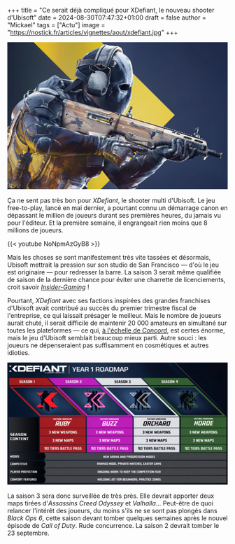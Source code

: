 +++
title = "Ce serait déjà compliqué pour XDefiant, le nouveau shooter d'Ubisoft"
date = 2024-08-30T07:47:32+01:00
draft = false
author = "Mickael"
tags = ["Actu"]
image = "https://nostick.fr/articles/vignettes/aout/xdefiant.jpg"
+++

![XDefiant](xdefiant.jpg "")

Ça ne sent pas très bon pour *XDefiant*, le shooter multi d'Ubisoft. Le jeu free-to-play, lancé en mai dernier, a pourtant connu un démarrage canon en dépassant le million de joueurs durant ses premières heures, du jamais vu pour l'éditeur. Et la première semaine, il engrangeait rien moins que 8 millions de joueurs.

{{< youtube NoNpmAzGyB8 >}} 

Mais les choses se sont manifestement très vite tassées et désormais, Ubisoft mettrait la pression sur son studio de San Francisco — d'où le jeu est originaire — pour redresser la barre. La saison 3 serait même qualifiée de saison de la dernière chance pour éviter une charrette de licenciements, croit savoir *[Insider-Gaming](https://insider-gaming.com/xdefiant-player-numbers-2/)* !

Pourtant, *XDefiant* avec ses factions inspirées des grandes franchises d'Ubisoft avait contribué au succès du premier trimestre fiscal de l'entreprise, ce qui laissait présager le meilleur. Mais le nombre de joueurs aurait chuté, il serait difficile de maintenir 20 000 amateurs en simultané sur toutes les plateformes — ce qui, [à l'échelle de *Concord*](https://nostick.fr/articles/2024/aout/2408-concord-se-crashe-au-decollage/), est certes énorme, mais le jeu d'Ubisoft semblait beaucoup mieux parti. Autre souci : les joueurs ne dépenseraient pas suffisamment en cosmétiques et autres idioties.

![XDefiant](xdefiant2.jpg "La feuille de route de XDefiant.")

La saison 3 sera donc surveillée de très près. Elle devrait apporter deux maps tirées d'*Assassins Creed Odyssey* et *Valhalla*… Peut-être de quoi relancer l'intérêt des joueurs, du moins s'ils ne se sont pas plongés dans *Black Ops 6*, cette saison devant tomber quelques semaines après le nouvel épisode de *Call of Duty*. Rude concurrence. La saison 2 devrait tomber le 23 septembre.